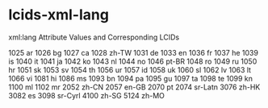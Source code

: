 # lcids-xml-lang
xml:lang Attribute Values and Corresponding LCIDs

1025	ar
1026	bg
1027	ca
1028	zh-TW
1031	de
1033	en
1036	fr
1037	he
1039	is
1040	it
1041	ja
1042	ko
1043	nl
1044	no
1046	pt-BR
1048	ro
1049	ru
1050	hr
1051	sk
1053	sv
1054	th
1056	ur
1057	id
1058	uk
1060	sl
1062	lv
1063	lt
1066	vi
1081	hi
1086	ms
1093	bn
1094	pa
1095	gu
1097	ta
1098	te
1099	kn
1100	ml
1102	mr
2052	zh-CN
2057	en-GB
2070	pt
2074	sr-Latn
3076	zh-HK
3082	es
3098	sr-Cyrl
4100	zh-SG
5124	zh-MO
